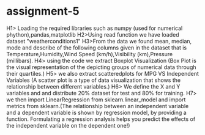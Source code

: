 # assignment-5
H1> Loading the required libraries such as numpy (used for numerical phython),pandas,matplotlib
H2>Using read function we have loaded dataset "weatherconditions1"
H3>From the data we found mean, median, mode and describe of the following columns given in the dataset that is Temperature,Humidity,Wind Speed (km/h),Visibility (km),Pressure (millibars).
H4> using the code we extract Boxplot Visualization (Box Plot is the visual representation of the depicting groups of numerical data through their quartiles.)
H5> we also extract scatteredplots for MPG VS Independent Variables (A scatter plot is a type of data visualization that shows the relationship between different variables.)
H6> We define the X and Y variables and and distribute 20% dataset for test and 80% for training.
H7> we then import LinearRegression from sklearn.linear_model and import metrics from sklearn.(The relationship between an independent variable and a dependent variable is shown by regression model, by providing a function. Formulating a regression analysis helps you predict the effects of the independent variable on the dependent one!)
